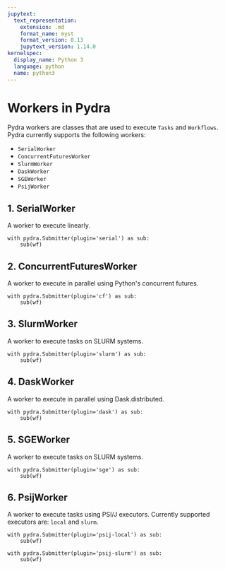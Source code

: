 ```yaml
---
jupytext:
  text_representation:
    extension: .md
    format_name: myst
    format_version: 0.13
    jupytext_version: 1.14.0
kernelspec:
  display_name: Python 3
  language: python
  name: python3
---
```


# Workers in Pydra

Pydra workers are classes that are used to execute `Tasks` and `Workflows`. Pydra currently supports the following workers:
- `SerialWorker`
- `ConcurrentFuturesWorker`
- `SlurmWorker`
- `DaskWorker`
- `SGEWorker`
- `PsijWorker`

## 1. SerialWorker

A worker to execute linearly. 
```
with pydra.Submitter(plugin='serial') as sub:
    sub(wf)
```

## 2. ConcurrentFuturesWorker

A worker to execute in parallel using Python's concurrent futures.
```
with pydra.Submitter(plugin='cf') as sub:
    sub(wf)
```

## 3. SlurmWorker

A worker to execute tasks on SLURM systems.
```
with pydra.Submitter(plugin='slurm') as sub:
    sub(wf)
```

## 4. DaskWorker

A worker to execute in parallel using Dask.distributed.
```
with pydra.Submitter(plugin='dask') as sub:
    sub(wf)
```

## 5. SGEWorker

A worker to execute tasks on SLURM systems.
```
with pydra.Submitter(plugin='sge') as sub:
    sub(wf)
```

## 6. PsijWorker

A worker to execute tasks using PSI/J executors. Currently supported executors are: `local` and `slurm`.
```
with pydra.Submitter(plugin='psij-local') as sub:
    sub(wf)
```
```
with pydra.Submitter(plugin='psij-slurm') as sub:
    sub(wf)
```